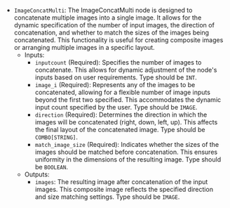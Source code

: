 - `ImageConcatMulti`: The ImageConcatMulti node is designed to concatenate multiple images into a single image. It allows for the dynamic specification of the number of input images, the direction of concatenation, and whether to match the sizes of the images being concatenated. This functionality is useful for creating composite images or arranging multiple images in a specific layout.
    - Inputs:
        - `inputcount` (Required): Specifies the number of images to concatenate. This allows for dynamic adjustment of the node's inputs based on user requirements. Type should be `INT`.
        - `image_i` (Required): Represents any of the images to be concatenated, allowing for a flexible number of image inputs beyond the first two specified. This accommodates the dynamic input count specified by the user. Type should be `IMAGE`.
        - `direction` (Required): Determines the direction in which the images will be concatenated (right, down, left, up). This affects the final layout of the concatenated image. Type should be `COMBO[STRING]`.
        - `match_image_size` (Required): Indicates whether the sizes of the images should be matched before concatenation. This ensures uniformity in the dimensions of the resulting image. Type should be `BOOLEAN`.
    - Outputs:
        - `images`: The resulting image after concatenation of the input images. This composite image reflects the specified direction and size matching settings. Type should be `IMAGE`.
